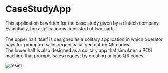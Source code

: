 # CaseStudyApp

This application is written for the case study given by a fintech company. Essentially, the application is consisted of two parts.\
<br />The upper half itself is designed as a solitary application in which operator pays for prompted sales requests carried out by QR codes.\
The lower half is also designed as a solitary app that simulates a POS machine that prompts sales request by creating unique QR codes.

![resim](https://user-images.githubusercontent.com/47951005/91014261-c00a4900-e5f1-11ea-8402-4393c304f22a.png)


